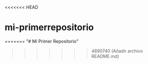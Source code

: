 <<<<<<< HEAD
# mi-primerrepositorio
=======
"# Mi Primer Repositorio" 
>>>>>>> 4890740 (Añadir archivo README.md)

